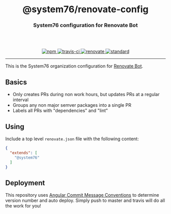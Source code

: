 <div align="center">
  <h1>@system76/renovate-config</h1>
  <h3>System76 configuration for Renovate Bot</h3>
  <br>
  <br>
</div>

<p align="center">
  <a href="https://www.npmjs.com/package/@system76/renovate-config/">
    <img src="https://img.shields.io/npm/v/@system76/renovate-config.svg" alt="npm">
  </a>

  <a href="https://travis-ci.org/system76/renovate-config">
    <img src="https://travis-ci.org/system76/renovate-config.svg" alt="travis-ci">
  </a>

  <a href="https://renovatebot.com/">
    <img src="https://img.shields.io/badge/renovate-enabled-brightgreen.svg" alt="renovate">
  </a>

  <a href="https://standardjs.com">
    <img src="https://img.shields.io/badge/code_style-standard-brightgreen.svg" alt="standard">
  </a>
</p>

---

This is the System76 organization configuration for
[Renovate Bot](https://renovatebot.com).

## Basics

- Only creates PRs during non work hours, but updates PRs at a regular interval
- Groups any non major semver packages into a single PR
- Labels all PRs with "dependencies" and "lint"

## Using

Include a top level `renovate.json` file with the following content:

```json
{
  "extends": [
    "@system76"
  ]
}
```

## Deployment

This repository uses [Angular Commit Message Conventions](https://github.com/angular/angular.js/blob/master/DEVELOPERS.md#-git-commit-guidelines)
to determine version number and auto deploy. Simply push to master and travis
will do all the work for you!
